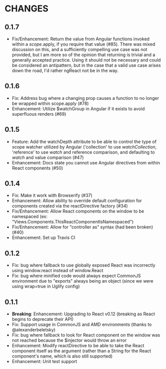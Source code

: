 # CHANGES

## 0.1.7

- Fix/Enhancement: Return the value from Angular functions invoked within a $scope.$apply, if you require that value (#85). There was mixed discussion on this, and a sufficiently compelling use case was not provided, but I am more so of the opinion that returning is trivial and a generally accepted practice. Using it should not be necessary and could be considered an antipattern, but in the case that a valid use case arises down the road, I'd rather ngReact not be in the way.

## 0.1.6

- Fix: Address bug where a changing prop causes a function to no longer be wrapped within scope.apply (#78)
- Enhancement: Utilize $watchGroup in Angular if it exists to avoid superfluous renders (#69)

## 0.1.5

- Feature: Add the watchDepth attribute to be able to control the type of scope watcher utilized by Angular ('collection' to use *watchCollection*, 'reference' to use *watch* and reference comparison, and defaulting to *watch* and value comparison (#47)
- Enhancement: Docs state you cannot use Angular directives from within React components (#50)

## 0.1.4

- Fix: Make it work with Browserify (#37)
- Enhancement: Allow ability to override default configuration for components created via the reactDirective factory (#34)
- Fix/Enhancement: Allow React components on the window to be namespaced (ex: "Views.Components.ThisReactComponentIsNamespaced")
- Fix/Enhancement: Allow for "controller as" syntax (had been broken) (#40)
- Enhancement: Set up Travis CI

## 0.1.2

- Fix: bug where fallback to use globally exposed React was incorrectly using window.react instead of window.React
- Fix: bug where minified code would always expect CommonJS environment due to "exports" always being an object (since we were using wrap=true in Uglify config)

## 0.1.1

- **Breaking**: Enhancement: Upgrading to React v0.12 (breaking as React begins to deprecate their API)
- Fix: Support usage in CommonJS and AMD environments (thanks to @alexanderbeletsky)
- Fix: bug where fallback to look for React component on the window was not reached because the $injector would throw an error
- Enhancement: Modify reactDirective to be able to take the React component itself as the argument (rather than a String for the React component's name, which is also still supported)
- Enhancement: Unit test support